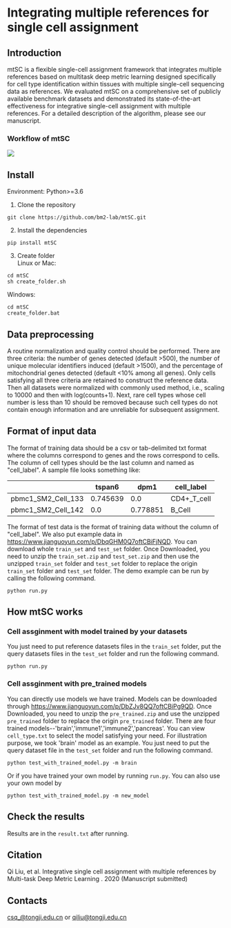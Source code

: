 # Integrating multiple references for single cell assignment
## Introduction
mtSC is a flexible single-cell assignment framework that integrates multiple references based on multitask deep metric learning designed specifically for cell type identification within tissues with multiple single-cell sequencing data as references. We evaluated mtSC on a comprehensive set of publicly available benchmark datasets and demonstrated its state-of-the-art effectiveness for integrative single-cell assignment with multiple references. For a detailed description of the algorithm, please see our manuscript.
### Workflow of mtSC
![](https://github.com/bm2-lab/mtSC/blob/master/mtSC_workflow.jpg)

## Install
Environment: Python>=3.6
1. Clone the repository
```
git clone https://github.com/bm2-lab/mtSC.git  
```
2. Install the dependencies
```
pip install mtSC
```
3. Create folder  
Linux or Mac:
```
cd mtSC
sh create_folder.sh
```
  Windows:
```
cd mtSC
create_folder.bat
```
## Data preprocessing
A routine normalization and quality control should be performed. There are three criteria: the number of genes detected (default >500), the number of unique molecular identifiers induced (default >1500), and the percentage of mitochondrial genes detected (default <10% among all genes). Only cells satisfying all three criteria are retained to construct the reference data. Then all datasets were normalized with commonly used method, i.e., scaling to 10000 and then with log(counts+1). Next, rare cell types whose cell number is less than 10 should be removed because such cell types do not contain enough information and are unreliable for subsequent assignment.
## Format of input data
The format of training data should be a csv or tab-delimited txt format where the columns correspond to genes and the rows correspond to cells. The column of cell types should be the last column and named as "cell_label". A sample file looks something like:

|   | tspan6 | dpm1 | cell_label |
| ------------- | ------------- |------------- | ------------- |
| pbmc1_SM2_Cell_133  | 0.745639  |0.0  |CD4+_T_cell |
| pbmc1_SM2_Cell_142  | 0.0  |0.778851  |B_Cell  |

The format of test data is the format of training data without the column of "cell_label". We also put example data in https://www.jianguoyun.com/p/DbqGHM0Q7oftCBiFjNQD. You can download whole `train_set` and `test_set` folder. Once Downloaded, you need to unzip the `train_set.zip` and `test_set.zip` and then  use the unzipped `train_set` folder and `test_set` folder to replace the origin `train_set` folder and `test_set` folder. The demo example can be run by calling the following command.
```
python run.py
```
## How mtSC works
### Cell assginment with model trained by your datasets
You just need to put reference datasets files in the `train_set` folder, put the query datasets files in the `test_set` folder and run the following command.
```
python run.py
```
### Cell assginment with pre_trained models
You can directly use models we have trained. Models can be downloaded through https://www.jianguoyun.com/p/DbZJv8QQ7oftCBiPg9QD. Once Downloaded, you need to unzip the `pre_trained.zip`  and use the unzipped `pre_trained` folder to replace the origin `pre_trained` folder. There are four trained models--'brain','immune1','immune2','pancreas'. You can view `cell_type.txt`  to select the model satisfying your need. For illustration purpose, we took 'brain' model as an example. You just need to put the query dataset file in the `test_set` folder and run the following command.
```
python test_with_trained_model.py -m brain
```
Or if you have trained your own model by running `run.py`. You can also use your own model by
```
python test_with_trained_model.py -m new_model
```

 ## Check the results
 Results are in the `result.txt`  after running.
## Citation  
Qi Liu, et al. Integrative single cell assignment with multiple references by Multi-task Deep Metric Learning
. 2020 (Manuscript submitted)  
## Contacts  
csq_@tongji.edu.cn or qiliu@tongji.edu.cn
